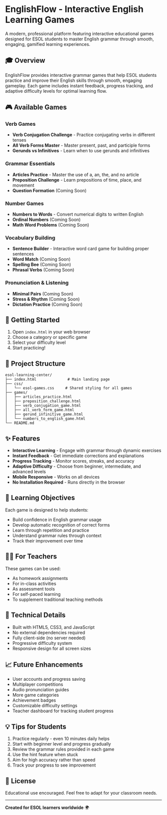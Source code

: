 # EnglishFlow - Interactive English Learning Games

A modern, professional platform featuring interactive educational games designed for ESOL students to master English grammar through smooth, engaging, gamified learning experiences.

## 🎓 Overview

EnglishFlow provides interactive grammar games that help ESOL students practice and improve their English skills through smooth, engaging gameplay. Each game includes instant feedback, progress tracking, and adaptive difficulty levels for optimal learning flow.

## 🎮 Available Games

### Verb Games
- **Verb Conjugation Challenge** - Practice conjugating verbs in different tenses
- **All Verb Forms Master** - Master present, past, and participle forms
- **Gerunds vs Infinitives** - Learn when to use gerunds and infinitives

### Grammar Essentials
- **Articles Practice** - Master the use of a, an, the, and no article
- **Preposition Challenge** - Learn prepositions of time, place, and movement
- **Question Formation** (Coming Soon)

### Number Games
- **Numbers to Words** - Convert numerical digits to written English
- **Ordinal Numbers** (Coming Soon)
- **Math Word Problems** (Coming Soon)

### Vocabulary Building
- **Sentence Builder** - Interactive word card game for building proper sentences
- **Word Match** (Coming Soon)
- **Spelling Bee** (Coming Soon)
- **Phrasal Verbs** (Coming Soon)

### Pronunciation & Listening
- **Minimal Pairs** (Coming Soon)
- **Stress & Rhythm** (Coming Soon)
- **Dictation Practice** (Coming Soon)

## 🚀 Getting Started

1. Open `index.html` in your web browser
2. Choose a category or specific game
3. Select your difficulty level
4. Start practicing!

## 📁 Project Structure

```
esol-learning-center/
├── index.html              # Main landing page
├── css/
│   └── esol-games.css     # Shared styling for all games
├── games/
│   ├── articles_practice.html
│   ├── preposition_challenge.html
│   ├── verb_conjugation_game.html
│   ├── all_verb_form_game.html
│   ├── gerund_infinitive_game.html
│   └── numbers_to_english_game.html
└── README.md
```

## ✨ Features

- **Interactive Learning** - Engage with grammar through dynamic exercises
- **Instant Feedback** - Get immediate corrections and explanations
- **Progress Tracking** - Monitor scores, streaks, and accuracy
- **Adaptive Difficulty** - Choose from beginner, intermediate, and advanced levels
- **Mobile Responsive** - Works on all devices
- **No Installation Required** - Runs directly in the browser

## 🎯 Learning Objectives

Each game is designed to help students:
- Build confidence in English grammar usage
- Develop automatic recognition of correct forms
- Learn through repetition and practice
- Understand grammar rules through context
- Track their improvement over time

## 👩‍🏫 For Teachers

These games can be used:
- As homework assignments
- For in-class activities
- As assessment tools
- For self-paced learning
- To supplement traditional teaching methods

## 🔧 Technical Details

- Built with HTML5, CSS3, and JavaScript
- No external dependencies required
- Fully client-side (no server needed)
- Progressive difficulty system
- Responsive design for all screen sizes

## 📈 Future Enhancements

- User accounts and progress saving
- Multiplayer competitions
- Audio pronunciation guides
- More game categories
- Achievement badges
- Customizable difficulty settings
- Teacher dashboard for tracking student progress

## 💡 Tips for Students

1. Practice regularly - even 10 minutes daily helps
2. Start with beginner level and progress gradually
3. Review the grammar rules provided in each game
4. Use the hint feature when stuck
5. Aim for high accuracy rather than speed
6. Track your progress to see improvement

## 📝 License

Educational use encouraged. Feel free to adapt for your classroom needs.

---

**Created for ESOL learners worldwide** 🌍